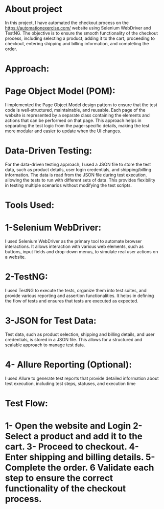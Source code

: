 # About project
In this project, I have automated the checkout process on the https://automationexercise.com/ website using Selenium WebDriver and TestNG. The objective is to ensure the smooth functionality of the checkout process, including selecting a product, adding it to the cart, proceeding to checkout, entering shipping and billing information, and completing the order.

# Approach:
# Page Object Model (POM):
I implemented the Page Object Model design pattern to ensure that the test code is well-structured, maintainable, and reusable. Each page of the website is represented by a separate class containing the elements and actions that can be performed on that page.
This approach helps in separating the test logic from the page-specific details, making the test more modular and easier to update when the UI changes.

# Data-Driven Testing:
For the data-driven testing approach, I used a JSON file to store the test data, such as product details, user login credentials, and shipping/billing information.
The data is read from the JSON file during test execution, allowing the tests to run with different sets of data. This provides flexibility in testing multiple scenarios without modifying the test scripts.


# Tools Used:

# 1-Selenium WebDriver:
I used Selenium WebDriver as the primary tool to automate browser interactions. It allows interaction with various web elements, such as buttons, input fields and drop-down menus, to simulate real user actions on a website.

# 2-TestNG:
I used TestNG to execute the tests, organize them into test suites, and provide various reporting and assertion functionalities. It helps in defining the flow of tests and ensures that tests are executed as expected.

# 3-JSON for Test Data:
Test data, such as product selection, shipping and billing details, and user credentials, is stored in a JSON file. This allows for a structured and scalable approach to manage test data.

# 4- Allure Reporting (Optional):
I used Allure to generate test reports that provide detailed information about test execution, including test steps, statuses, and execution time


# Test Flow:
1- Open the website and Login
2- Select a product and add it to the cart.
3- Proceed to checkout.
4- Enter shipping and billing details.
5- Complete the order.
6 Validate each step to ensure the correct functionality of the checkout process.
=======

